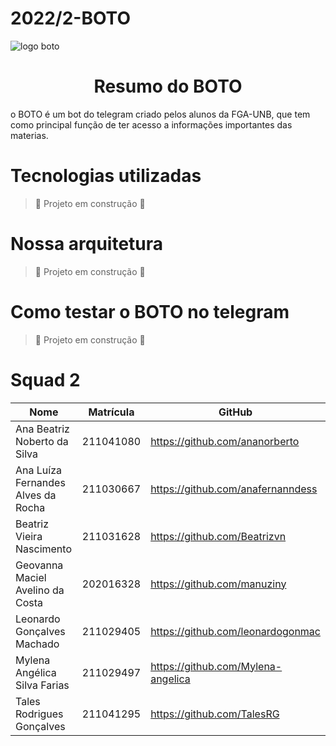 # 2022/2-BOTO

![logo boto](https://user-images.githubusercontent.com/86479209/203332956-cb829463-1e57-49fb-aa91-8a7b0db4052e.png)

# <h1 align="center"> Resumo do BOTO </h1>
o BOTO é um bot do telegram criado pelos alunos da FGA-UNB, que tem como principal função de ter acesso a informações importantes das materias.


# Tecnologias utilizadas
> :construction: Projeto em construção :construction:

# Nossa arquitetura
> :construction: Projeto em construção :construction:
# Como testar o BOTO no telegram
> :construction: Projeto em construção :construction:

# Squad 2

|               Nome                 | Matrícula | GitHub                             |
|------------------------------------|---------- |------------------------------------|
| Ana Beatriz Noberto da Silva       | 211041080 | https://github.com/ananorberto     |
| Ana Luíza Fernandes Alves da Rocha | 211030667 | https://github.com/anafernanndess  |
| Beatriz Vieira Nascimento          | 211031628 | https://github.com/Beatrizvn       |                
| Geovanna Maciel Avelino da Costa   | 202016328 | https://github.com/manuziny        |
| Leonardo Gonçalves Machado         | 211029405 | https://github.com/leonardogonmac  |
| Mylena Angélica Silva Farias       | 211029497 | https://github.com/Mylena-angelica |
| Tales Rodrigues Gonçalves          | 211041295 | https://github.com/TalesRG         |


